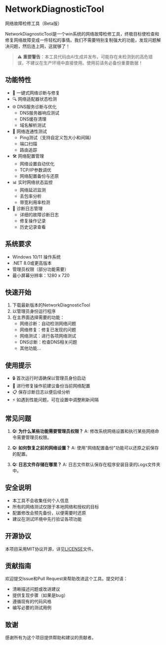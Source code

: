 # NetworkDiagnosticTool

网络故障检修工具（Beta版）

NetworkDiagnosticTool是一个win系统的网络故障检修工具，终极目标使检查和修复网络故障变成一件轻松的事情。我们不需要特别复制强大的功能，发现问题解决问题，然后连上网，这就够了！

> ⚠️ **重要警告**：本工具代码由AI生成并发布，可能存在未检测到的高危错误，不建议在生产环境中直接使用。使用前请务必备份重要数据！

## 功能特性

- 🚀 一键式网络诊断与修复
- 🔍 网络适配器状态检测
- 🌐 DNS服务诊断与优化
  - DNS服务器响应测试
  - DNS缓存清理
  - 域名解析测试
- 📡 网络连通性测试
  - Ping测试（支持自定义包大小和间隔）
  - 端口扫描
  - 路由追踪
- 🛠️ 网络配置管理
  - 网络设置自动优化
  - TCP/IP参数调优
  - 网络配置备份与还原
- 📊 实时网络状态监控
  - 网络延迟监测
  - 丢包率分析
  - 带宽利用率检测
- 📝 诊断日志管理
  - 详细的故障诊断日志
  - 修复操作记录
  - 历史记录查看

## 系统要求

- Windows 10/11 操作系统
- .NET 8.0或更高版本
- 管理员权限（部分功能需要）
- 最小屏幕分辨率：1280 x 720

## 快速开始

1. 下载最新版本的NetworkDiagnosticTool
2. 以管理员身份运行程序
3. 在主界面选择需要的功能：
   - 网络诊断：自动检测网络问题
   - 网络修复：修复已发现的问题
   - 网络测试：进行各项网络测试
   - DNS诊断：检查DNS相关问题
   - 其他功能...

## 使用提示

- 🔒 首次运行时请确保以管理员身份启动
- 💾 进行修复操作前建议备份当前网络配置
- 📋 保存诊断日志以便后续分析
- ⚡ 如遇到性能问题，可在设置中调整刷新间隔

## 常见问题

1. **Q: 为什么某些功能需要管理员权限？**
   A: 修改系统网络设置和执行某些网络命令需要管理员权限。

2. **Q: 如何恢复之前的网络设置？**
   A: 使用"网络配置备份"功能可以还原之前保存的配置。

3. **Q: 日志文件存储在哪里？**
   A: 日志文件默认保存在程序安装目录的Logs文件夹中。

## 安全说明

- 本工具不会收集任何个人信息
- 所有的网络测试仅限于本地网络和授权的目标
- 配置修改会预先备份，以便需要时还原
- 建议在测试环境中先行验证各项功能

## 开源协议

本项目采用MIT协议开源，详见[LICENSE](LICENSE)文件。

## 贡献指南

欢迎提交Issue和Pull Request来帮助改进这个工具。提交时请：

- 清晰描述问题或改进建议
- 提供复现步骤（如果是bug）
- 遵循现有的代码风格
- 编写必要的测试用例

## 致谢

感谢所有为这个项目提供帮助和建议的贡献者。 